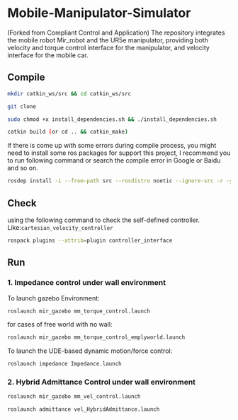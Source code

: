 # Mobile-Manipulator-Simulator
(Forked from Compliant Control and Application)
The repository integrates the mobile robot Mir_robot and the UR5e manipulator, providing both velocity and torque control interface for the manipulator, and velocity interface for the mobile car.

## Compile
```bash
mkdir catkin_ws/src && cd catkin_ws/src
```
```bash
git clone 
```
```bash
sudo chmod +x install_dependencies.sh && ./install_dependencies.sh
```
```bash
catkin build (or cd .. && catkin_make)
```
If there is come up with some errors during compile process, you might need to install some ros packages for support this project, I recommend you to run following command or search the compile error in Google or Baidu and so on.
```bash
rosdep install -i --from-path src --rosdistro noetic --ignore-src -r -y
```
## Check

using the following command to check the self-defined controller. Like:`cartesian_velocity_controller`

```bash
rospack plugins --attrib=plugin controller_interface
```

## Run

### 1. Impedance control under wall environment
To launch gazebo Environment:
```bash
roslaunch mir_gazebo mm_torque_control.launch
```
for cases of free world with no wall:
```bash
roslaunch mir_gazebo mm_torque_control_emplyworld.launch
```

To launch the UDE-based dynamic motion/force control: 
```bash
roslaunch impedance Impedance.launch
```

### 2. Hybrid Admittance Control under wall environment
```bash
roslaunch mir_gazebo mm_vel_control.launch
```
```
roslaunch admittance vel_HybridAdmittance.launch
```